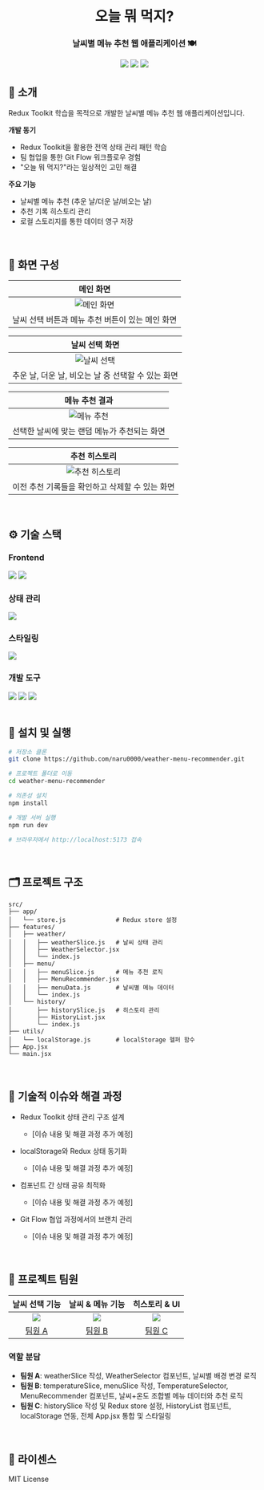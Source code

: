 <div align="center">

# 오늘 뭐 먹지?

### 날씨별 메뉴 추천 웹 애플리케이션 🍽️

[<img src="https://img.shields.io/badge/-readme.md-important?style=flat&logo=google-chrome&logoColor=white" />](https://github.com/naru0000/weather-menu-recommender) [<img src="https://img.shields.io/badge/프로젝트 기간-7일-fab2ac?style=flat&logo=&logoColor=white" />]() [<img src="https://img.shields.io/badge/팀원-3명-blue?style=flat&logo=&logoColor=white" />]()

</div>

## 📝 소개

Redux Toolkit 학습을 목적으로 개발한 날씨별 메뉴 추천 웹 애플리케이션입니다.

**개발 동기**

- Redux Toolkit을 활용한 전역 상태 관리 패턴 학습
- 팀 협업을 통한 Git Flow 워크플로우 경험
- "오늘 뭐 먹지?"라는 일상적인 고민 해결

**주요 기능**

- 날씨별 메뉴 추천 (추운 날/더운 날/비오는 날)
- 추천 기록 히스토리 관리
- 로컬 스토리지를 통한 데이터 영구 저장

<br />

## 📱 화면 구성

|                    메인 화면                     |
| :----------------------------------------------: |
|   ![메인 화면](./docs/images/main-screen.png)    |
| 날씨 선택 버튼과 메뉴 추천 버튼이 있는 메인 화면 |

|                   날씨 선택 화면                   |
| :------------------------------------------------: |
| ![날씨 선택](./docs/images/weather-selection.png)  |
| 추운 날, 더운 날, 비오는 날 중 선택할 수 있는 화면 |

|                   메뉴 추천 결과                    |
| :-------------------------------------------------: |
| ![메뉴 추천](./docs/images/menu-recommendation.png) |
|    선택한 날씨에 맞는 랜덤 메뉴가 추천되는 화면     |

|                       추천 히스토리                        |
| :--------------------------------------------------------: |
| ![추천 히스토리](./docs/images/recommendation-history.png) |
|      이전 추천 기록들을 확인하고 삭제할 수 있는 화면       |

<br />

## ⚙ 기술 스택

### Frontend

<div>
<img src="https://img.shields.io/badge/React-18.0-61DAFB?style=for-the-badge&logo=react&logoColor=white">
<img src="https://img.shields.io/badge/JavaScript-ES6+-F7DF1E?style=for-the-badge&logo=javascript&logoColor=black">
</div>

### 상태 관리

<div>
<img src="https://img.shields.io/badge/Redux_Toolkit-764ABC?style=for-the-badge&logo=redux&logoColor=white">
</div>

### 스타일링

<div>
<img src="https://img.shields.io/badge/Tailwind_CSS-06B6D4?style=for-the-badge&logo=tailwindcss&logoColor=white">
</div>

### 개발 도구

<div>
<img src="https://img.shields.io/badge/Vite-646CFF?style=for-the-badge&logo=vite&logoColor=white">
<img src="https://img.shields.io/badge/Git-F05032?style=for-the-badge&logo=git&logoColor=white">
<img src="https://img.shields.io/badge/GitHub-181717?style=for-the-badge&logo=github&logoColor=white">
</div>

<br />

## 🚀 설치 및 실행

```bash
# 저장소 클론
git clone https://github.com/naru0000/weather-menu-recommender.git

# 프로젝트 폴더로 이동
cd weather-menu-recommender

# 의존성 설치
npm install

# 개발 서버 실행
npm run dev

# 브라우저에서 http://localhost:5173 접속
```

<br />

## 🗂 프로젝트 구조

```
src/
├── app/
│   └── store.js              # Redux store 설정
├── features/
│   ├── weather/
│   │   ├── weatherSlice.js   # 날씨 상태 관리
│   │   ├── WeatherSelector.jsx
│   │   └── index.js
│   ├── menu/
│   │   ├── menuSlice.js      # 메뉴 추천 로직
│   │   ├── MenuRecommender.jsx
│   │   ├── menuData.js       # 날씨별 메뉴 데이터
│   │   └── index.js
│   └── history/
│       ├── historySlice.js   # 히스토리 관리
│       ├── HistoryList.jsx
│       └── index.js
├── utils/
│   └── localStorage.js       # localStorage 헬퍼 함수
├── App.jsx
└── main.jsx
```

<br />

## 🤔 기술적 이슈와 해결 과정

- Redux Toolkit 상태 관리 구조 설계
    - [이슈 내용 및 해결 과정 추가 예정]

- localStorage와 Redux 상태 동기화
    - [이슈 내용 및 해결 과정 추가 예정]

- 컴포넌트 간 상태 공유 최적화
    - [이슈 내용 및 해결 과정 추가 예정]

- Git Flow 협업 과정에서의 브랜치 관리
    - [이슈 내용 및 해결 과정 추가 예정]

<br />

## 👥 프로젝트 팀원

|                 날씨 선택 기능                  |                날씨 & 메뉴 기능                 |                  히스토리 & UI                  |
| :---------------------------------------------: | :---------------------------------------------: | :---------------------------------------------: |
| ![](https://github.com/username-a.png?size=120) | ![](https://github.com/username-b.png?size=120) | ![](https://github.com/username-c.png?size=120) |
|     [팀원 A](https://github.com/username-a)     |     [팀원 B](https://github.com/username-b)     |     [팀원 C](https://github.com/username-c)     |

### 역할 분담

- **팀원 A**: weatherSlice 작성, WeatherSelector 컴포넌트, 날씨별 배경 변경 로직
- **팀원 B**: temperatureSlice, menuSlice 작성, TemperatureSelector, MenuRecommender 컴포넌트, 날씨+온도 조합별 메뉴 데이터와 추천 로직
- **팀원 C**: historySlice 작성 및 Redux store 설정, HistoryList 컴포넌트, localStorage 연동, 전체 App.jsx 통합 및 스타일링

<br />

## 📄 라이센스

MIT License
